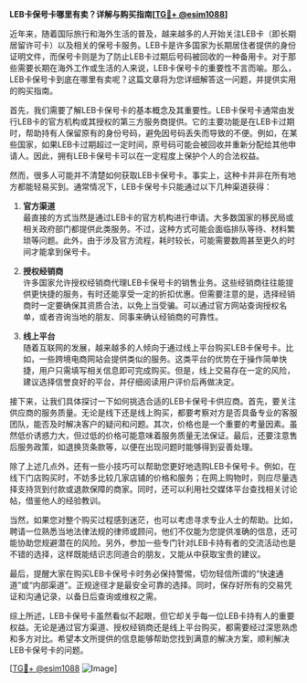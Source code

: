 **LEB卡保号卡哪里有卖？详解与购买指南[[TG💪+ @esim1088](https://t.me/s/esim1088)]**

近年来，随着国际旅行和海外生活的普及，越来越多的人开始关注LEB卡（即长期居留许可卡）以及相关的保号卡服务。LEB卡是许多国家为长期居住者提供的身份证明文件，而保号卡则是为了防止LEB卡过期后号码被回收的一种备用卡。对于那些需要长期在海外工作或生活的人来说，LEB卡保号卡的重要性不言而喻。那么，LEB卡保号卡到底在哪里有卖呢？这篇文章将为您详细解答这一问题，并提供实用的购买指南。

首先，我们需要了解LEB卡保号卡的基本概念及其重要性。LEB卡保号卡通常由发行LEB卡的官方机构或其授权的第三方服务商提供。它的主要功能是在LEB卡过期时，帮助持有人保留原有的身份号码，避免因号码丢失而导致的不便。例如，在某些国家，如果LEB卡过期超过一定时间，原号码可能会被回收并重新分配给其他申请人。因此，拥有LEB卡保号卡可以在一定程度上保护个人的合法权益。

然而，很多人可能并不清楚如何获取LEB卡保号卡。事实上，这种卡并非在所有地方都能轻易买到。通常情况下，LEB卡保号卡只能通过以下几种渠道获得：

1. **官方渠道**  
   最直接的方式当然是通过LEB卡的官方机构进行申请。大多数国家的移民局或相关政府部门都提供此类服务。不过，这种方式可能会面临排队等待、材料繁琐等问题。此外，由于涉及官方流程，耗时较长，可能需要数周甚至更久的时间才能拿到保号卡。

2. **授权经销商**  
   许多国家允许授权经销商代理LEB卡保号卡的销售业务。这些经销商往往能提供更快捷的服务，有时还能享受一定的折扣优惠。但需要注意的是，选择经销商时一定要确保其资质合法，以免上当受骗。可以通过官方网站查询授权名单，或者咨询当地的朋友、同事来确认经销商的可靠性。

3. **线上平台**  
   随着互联网的发展，越来越多的人倾向于通过线上平台购买LEB卡保号卡。比如，一些跨境电商网站会提供类似的服务。这类平台的优势在于操作简单快捷，用户只需填写相关信息即可完成购买。但是，线上交易存在一定的风险，建议选择信誉良好的平台，并仔细阅读用户评价后再做决定。

接下来，让我们具体探讨一下如何挑选合适的LEB卡保号卡供应商。首先，要关注供应商的服务质量。无论是线下还是线上购买，都要考察对方是否具备专业的客服团队，能否及时解决客户的疑问和问题。其次，价格也是一个重要的考量因素。虽然低价诱惑力大，但过低的价格可能意味着服务质量无法保证。最后，还要注意售后服务政策，如退换货条款等，以便在出现问题时能够得到妥善处理。

除了上述几点外，还有一些小技巧可以帮助您更好地选购LEB卡保号卡。例如，在线下门店购买时，不妨多比较几家店铺的价格和服务；在网上购物时，则应尽量选择支持货到付款或退款保障的商家。同时，还可以利用社交媒体平台查找相关讨论帖，借鉴他人的经验教训。

当然，如果您对整个购买过程感到迷茫，也可以考虑寻求专业人士的帮助。比如，聘请一位熟悉当地法律法规的律师或顾问，他们不仅能为您提供准确的信息，还可能协助您规避潜在的风险。另外，参加一些专门针对LEB卡持有者的交流活动也是不错的选择，这样既能结识志同道合的朋友，又能从中获取宝贵的建议。

最后，提醒大家在购买LEB卡保号卡时务必保持警惕，切勿轻信所谓的“快速通道”或“内部渠道”。正规途径才是最安全可靠的选择。同时，保存好所有的交易凭证和沟通记录，以备日后查询或维权之需。

综上所述，LEB卡保号卡虽然看似不起眼，但它却关乎每一位LEB卡持有人的重要权益。无论是通过官方渠道、授权经销商还是线上平台购买，都需要经过深思熟虑和多方对比。希望本文所提供的信息能够帮助您找到满意的解决方案，顺利解决LEB卡保号卡的问题。

[[TG💪+ @esim1088](https://t.me/s/esim1088) ![Image](https://i.postimg.cc/4NQfJmqS/Snipaste-2025-05-13-00-14-12.png)]